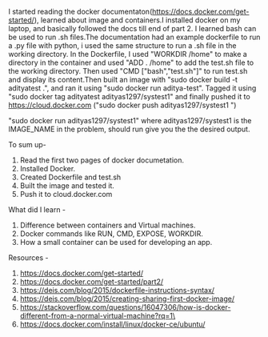 I started reading the docker documentaton(https://docs.docker.com/get-started/), learned about image and containers.I installed docker on my laptop, and basically followed the docs till end of part 2.
I learned bash can be  used to run .sh files.The documentation had an example dockerfile to run a .py file with python, i used the same structure to run a .sh file in the working directory.
In the Dockerfile, I used "WORKDIR /home" to make a directory in the container and used "ADD . /home" to add the test.sh file to the working directory.
Then used "CMD ["bash","test.sh"]" to run test.sh and display its content.Then built an image with "sudo docker build -t adityatest .", and ran it using "sudo docker run aditya-test".
Tagged it using "sudo docker tag adityatest adityas1297/systest1" and finally pushed it to https://cloud.docker.com ("sudo docker push adityas1297/systest1
")

"sudo docker run adityas1297/systest1" where adityas1297/systest1 is the IMAGE_NAME in the problem, should run give you the the desired output.

To sum up-
1. Read the first two pages of docker documetation.
2. Installed Docker.
3. Created Dockerfile and test.sh
4. Built the image and tested it.
5. Push it to cloud.docker.com


What did I learn - 
1. Difference between containers and Virtual machines.
2. Docker commands like RUN, CMD, EXPOSE, WORKDIR.
3. How a small container can be used for developing an app.

Resources - 
1. https://docs.docker.com/get-started/
2. https://docs.docker.com/get-started/part2/
3. https://deis.com/blog/2015/dockerfile-instructions-syntax/
4. https://deis.com/blog/2015/creating-sharing-first-docker-image/
5. https://stackoverflow.com/questions/16047306/how-is-docker-different-from-a-normal-virtual-machine?rq=1\
6. https://docs.docker.com/install/linux/docker-ce/ubuntu/
